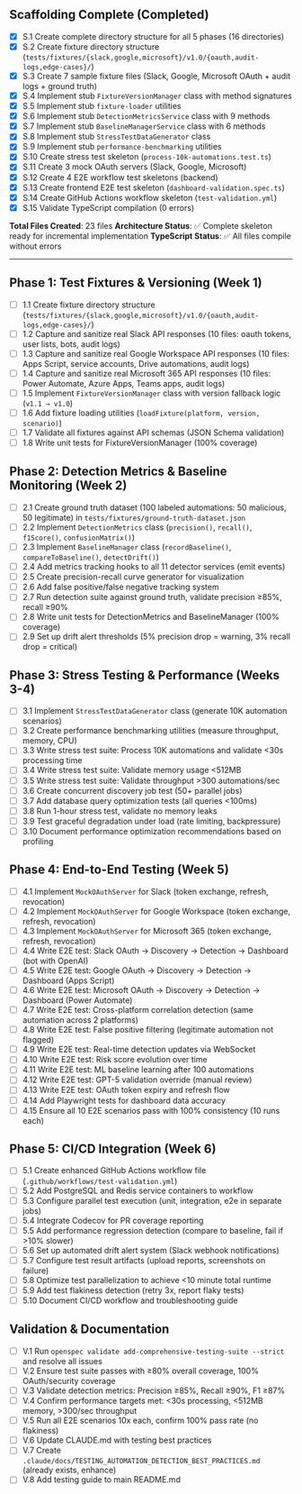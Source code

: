## Scaffolding Complete (Completed)

- [x] S.1 Create complete directory structure for all 5 phases (16 directories)
- [x] S.2 Create fixture directory structure (`tests/fixtures/{slack,google,microsoft}/v1.0/{oauth,audit-logs,edge-cases}/`)
- [x] S.3 Create 7 sample fixture files (Slack, Google, Microsoft OAuth + audit logs + ground truth)
- [x] S.4 Implement stub `FixtureVersionManager` class with method signatures
- [x] S.5 Implement stub `fixture-loader` utilities
- [x] S.6 Implement stub `DetectionMetricsService` class with 9 methods
- [x] S.7 Implement stub `BaselineManagerService` class with 6 methods
- [x] S.8 Implement stub `StressTestDataGenerator` class
- [x] S.9 Implement stub `performance-benchmarking` utilities
- [x] S.10 Create stress test skeleton (`process-10k-automations.test.ts`)
- [x] S.11 Create 3 mock OAuth servers (Slack, Google, Microsoft)
- [x] S.12 Create 4 E2E workflow test skeletons (backend)
- [x] S.13 Create frontend E2E test skeleton (`dashboard-validation.spec.ts`)
- [x] S.14 Create GitHub Actions workflow skeleton (`test-validation.yml`)
- [x] S.15 Validate TypeScript compilation (0 errors)

**Total Files Created**: 23 files
**Architecture Status**: ✅ Complete skeleton ready for incremental implementation
**TypeScript Status**: ✅ All files compile without errors

---

## Phase 1: Test Fixtures & Versioning (Week 1) 

- [ ] 1.1 Create fixture directory structure (`tests/fixtures/{slack,google,microsoft}/v1.0/{oauth,audit-logs,edge-cases}/`)
- [ ] 1.2 Capture and sanitize real Slack API responses (10 files: oauth tokens, user lists, bots, audit logs)
- [ ] 1.3 Capture and sanitize real Google Workspace API responses (10 files: Apps Script, service accounts, Drive automations, audit logs)
- [ ] 1.4 Capture and sanitize real Microsoft 365 API responses (10 files: Power Automate, Azure Apps, Teams apps, audit logs)
- [ ] 1.5 Implement `FixtureVersionManager` class with version fallback logic (`v1.1 → v1.0`)
- [ ] 1.6 Add fixture loading utilities (`loadFixture(platform, version, scenario)`)
- [ ] 1.7 Validate all fixtures against API schemas (JSON Schema validation)
- [ ] 1.8 Write unit tests for FixtureVersionManager (100% coverage)

## Phase 2: Detection Metrics & Baseline Monitoring (Week 2)

- [ ] 2.1 Create ground truth dataset (100 labeled automations: 50 malicious, 50 legitimate) in `tests/fixtures/ground-truth-dataset.json`
- [ ] 2.2 Implement `DetectionMetrics` class (`precision()`, `recall()`, `f1Score()`, `confusionMatrix()`)
- [ ] 2.3 Implement `BaselineManager` class (`recordBaseline()`, `compareToBaseline()`, `detectDrift()`)
- [ ] 2.4 Add metrics tracking hooks to all 11 detector services (emit events)
- [ ] 2.5 Create precision-recall curve generator for visualization
- [ ] 2.6 Add false positive/false negative tracking system
- [ ] 2.7 Run detection suite against ground truth, validate precision ≥85%, recall ≥90%
- [ ] 2.8 Write unit tests for DetectionMetrics and BaselineManager (100% coverage)
- [ ] 2.9 Set up drift alert thresholds (5% precision drop = warning, 3% recall drop = critical)

## Phase 3: Stress Testing & Performance (Weeks 3-4)

- [ ] 3.1 Implement `StressTestDataGenerator` class (generate 10K automation scenarios)
- [ ] 3.2 Create performance benchmarking utilities (measure throughput, memory, CPU)
- [ ] 3.3 Write stress test suite: Process 10K automations and validate <30s processing time
- [ ] 3.4 Write stress test suite: Validate memory usage <512MB
- [ ] 3.5 Write stress test suite: Validate throughput >300 automations/sec
- [ ] 3.6 Create concurrent discovery job test (50+ parallel jobs)
- [ ] 3.7 Add database query optimization tests (all queries <100ms)
- [ ] 3.8 Run 1-hour stress test, validate no memory leaks
- [ ] 3.9 Test graceful degradation under load (rate limiting, backpressure)
- [ ] 3.10 Document performance optimization recommendations based on profiling

## Phase 4: End-to-End Testing (Week 5)

- [ ] 4.1 Implement `MockOAuthServer` for Slack (token exchange, refresh, revocation)
- [ ] 4.2 Implement `MockOAuthServer` for Google Workspace (token exchange, refresh, revocation)
- [ ] 4.3 Implement `MockOAuthServer` for Microsoft 365 (token exchange, refresh, revocation)
- [ ] 4.4 Write E2E test: Slack OAuth → Discovery → Detection → Dashboard (bot with OpenAI)
- [ ] 4.5 Write E2E test: Google OAuth → Discovery → Detection → Dashboard (Apps Script)
- [ ] 4.6 Write E2E test: Microsoft OAuth → Discovery → Detection → Dashboard (Power Automate)
- [ ] 4.7 Write E2E test: Cross-platform correlation detection (same automation across 2 platforms)
- [ ] 4.8 Write E2E test: False positive filtering (legitimate automation not flagged)
- [ ] 4.9 Write E2E test: Real-time detection updates via WebSocket
- [ ] 4.10 Write E2E test: Risk score evolution over time
- [ ] 4.11 Write E2E test: ML baseline learning after 100 automations
- [ ] 4.12 Write E2E test: GPT-5 validation override (manual review)
- [ ] 4.13 Write E2E test: OAuth token expiry and refresh flow
- [ ] 4.14 Add Playwright tests for dashboard data accuracy
- [ ] 4.15 Ensure all 10 E2E scenarios pass with 100% consistency (10 runs each)

## Phase 5: CI/CD Integration (Week 6)

- [ ] 5.1 Create enhanced GitHub Actions workflow file (`.github/workflows/test-validation.yml`)
- [ ] 5.2 Add PostgreSQL and Redis service containers to workflow
- [ ] 5.3 Configure parallel test execution (unit, integration, e2e in separate jobs)
- [ ] 5.4 Integrate Codecov for PR coverage reporting
- [ ] 5.5 Add performance regression detection (compare to baseline, fail if >10% slower)
- [ ] 5.6 Set up automated drift alert system (Slack webhook notifications)
- [ ] 5.7 Configure test result artifacts (upload reports, screenshots on failure)
- [ ] 5.8 Optimize test parallelization to achieve <10 minute total runtime
- [ ] 5.9 Add test flakiness detection (retry 3x, report flaky tests)
- [ ] 5.10 Document CI/CD workflow and troubleshooting guide

## Validation & Documentation

- [ ] V.1 Run `openspec validate add-comprehensive-testing-suite --strict` and resolve all issues
- [ ] V.2 Ensure test suite passes with ≥80% overall coverage, 100% OAuth/security coverage
- [ ] V.3 Validate detection metrics: Precision ≥85%, Recall ≥90%, F1 ≥87%
- [ ] V.4 Confirm performance targets met: <30s processing, <512MB memory, >300/sec throughput
- [ ] V.5 Run all E2E scenarios 10x each, confirm 100% pass rate (no flakiness)
- [ ] V.6 Update CLAUDE.md with testing best practices
- [ ] V.7 Create `.claude/docs/TESTING_AUTOMATION_DETECTION_BEST_PRACTICES.md` (already exists, enhance)
- [ ] V.8 Add testing guide to main README.md
